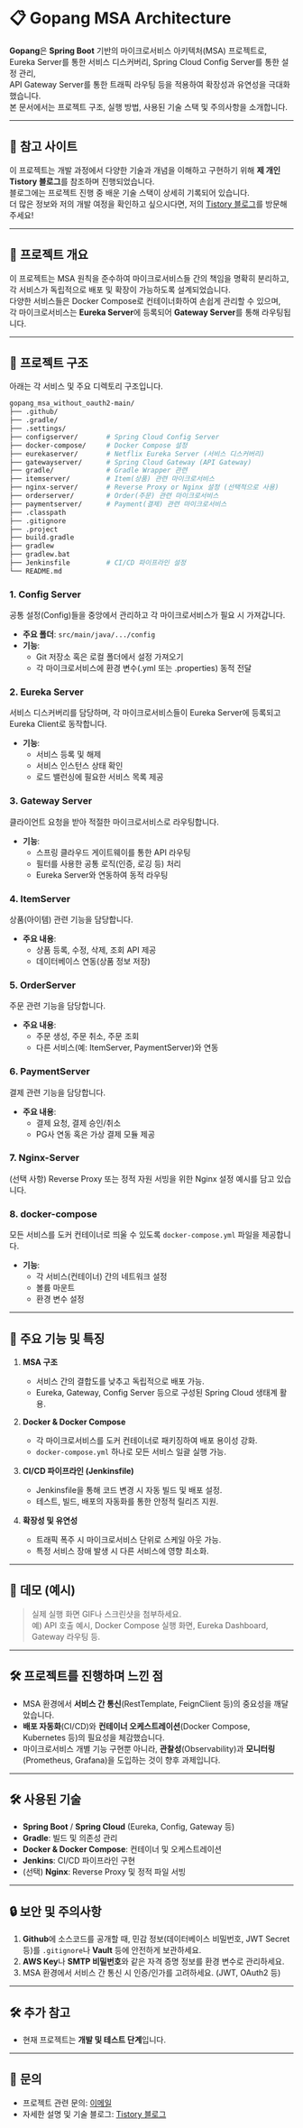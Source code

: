 # 📋 Gopang MSA Architecture

**Gopang**은 **Spring Boot** 기반의 마이크로서비스 아키텍처(MSA) 프로젝트로,  
Eureka Server를 통한 서비스 디스커버리, Spring Cloud Config Server를 통한 설정 관리,  
API Gateway Server를 통한 트래픽 라우팅 등을 적용하여 확장성과 유연성을 극대화했습니다.  
본 문서에서는 프로젝트 구조, 실행 방법, 사용된 기술 스택 및 주의사항을 소개합니다.

---

## 📖 참고 사이트

이 프로젝트는 개발 과정에서 다양한 기술과 개념을 이해하고 구현하기 위해 **제 개인 Tistory 블로그**를 참조하며 진행되었습니다.  
블로그에는 프로젝트 진행 중 배운 기술 스택이 상세히 기록되어 있습니다.  
더 많은 정보와 저의 개발 여정을 확인하고 싶으시다면, 저의 [Tistory 블로그](https://myinfo503.tistory.com/)를 방문해 주세요!  

---

## 🚀 프로젝트 개요

이 프로젝트는 MSA 원칙을 준수하여 마이크로서비스들 간의 책임을 명확히 분리하고,  
각 서비스가 독립적으로 배포 및 확장이 가능하도록 설계되었습니다.  
다양한 서비스들은 Docker Compose로 컨테이너화하여 손쉽게 관리할 수 있으며,  
각 마이크로서비스는 **Eureka Server**에 등록되어 **Gateway Server**를 통해 라우팅됩니다.

---

## 📂 프로젝트 구조

아래는 각 서비스 및 주요 디렉토리 구조입니다.

```bash
gopang_msa_without_oauth2-main/
├── .github/
├── .gradle/
├── .settings/
├── configserver/       # Spring Cloud Config Server
├── docker-compose/     # Docker Compose 설정
├── eurekaserver/       # Netflix Eureka Server (서비스 디스커버리)
├── gatewayserver/      # Spring Cloud Gateway (API Gateway)
├── gradle/             # Gradle Wrapper 관련
├── itemserver/         # Item(상품) 관련 마이크로서비스
├── nginx-server/       # Reverse Proxy or Nginx 설정 (선택적으로 사용)
├── orderserver/        # Order(주문) 관련 마이크로서비스
├── paymentserver/      # Payment(결제) 관련 마이크로서비스
├── .classpath
├── .gitignore
├── .project
├── build.gradle
├── gradlew
├── gradlew.bat
├── Jenkinsfile         # CI/CD 파이프라인 설정
└── README.md
```

### 1. **Config Server**  
공통 설정(Config)들을 중앙에서 관리하고 각 마이크로서비스가 필요 시 가져갑니다.
- **주요 폴더**: `src/main/java/.../config`  
- **기능**:
  - Git 저장소 혹은 로컬 폴더에서 설정 가져오기
  - 각 마이크로서비스에 환경 변수(.yml 또는 .properties) 동적 전달

### 2. **Eureka Server**  
서비스 디스커버리를 담당하며, 각 마이크로서비스들이 Eureka Server에 등록되고 Eureka Client로 동작합니다.
- **기능**:
  - 서비스 등록 및 해제
  - 서비스 인스턴스 상태 확인
  - 로드 밸런싱에 필요한 서비스 목록 제공

### 3. **Gateway Server**  
클라이언트 요청을 받아 적절한 마이크로서비스로 라우팅합니다.
- **기능**:
  - 스프링 클라우드 게이트웨이를 통한 API 라우팅
  - 필터를 사용한 공통 로직(인증, 로깅 등) 처리
  - Eureka Server와 연동하여 동적 라우팅

### 4. **ItemServer**  
상품(아이템) 관련 기능을 담당합니다.
- **주요 내용**:
  - 상품 등록, 수정, 삭제, 조회 API 제공
  - 데이터베이스 연동(상품 정보 저장)

### 5. **OrderServer**  
주문 관련 기능을 담당합니다.
- **주요 내용**:
  - 주문 생성, 주문 취소, 주문 조회
  - 다른 서비스(예: ItemServer, PaymentServer)와 연동

### 6. **PaymentServer**  
결제 관련 기능을 담당합니다.
- **주요 내용**:
  - 결제 요청, 결제 승인/취소
  - PG사 연동 혹은 가상 결제 모듈 제공

### 7. **Nginx-Server**  
(선택 사항) Reverse Proxy 또는 정적 자원 서빙을 위한 Nginx 설정 예시를 담고 있습니다.

### 8. **docker-compose**  
모든 서비스를 도커 컨테이너로 띄울 수 있도록 `docker-compose.yml` 파일을 제공합니다.
- **기능**:
  - 각 서비스(컨테이너) 간의 네트워크 설정
  - 볼륨 마운트
  - 환경 변수 설정

---

## 🚀 주요 기능 및 특징

1. **MSA 구조**  
   - 서비스 간의 결합도를 낮추고 독립적으로 배포 가능.
   - Eureka, Gateway, Config Server 등으로 구성된 Spring Cloud 생태계 활용.

2. **Docker & Docker Compose**  
   - 각 마이크로서비스를 도커 컨테이너로 패키징하여 배포 용이성 강화.
   - `docker-compose.yml` 하나로 모든 서비스 일괄 실행 가능.

3. **CI/CD 파이프라인 (Jenkinsfile)**  
   - Jenkinsfile을 통해 코드 변경 시 자동 빌드 및 배포 설정.
   - 테스트, 빌드, 배포의 자동화를 통한 안정적 릴리즈 지원.

4. **확장성 및 유연성**  
   - 트래픽 폭주 시 마이크로서비스 단위로 스케일 아웃 가능.
   - 특정 서비스 장애 발생 시 다른 서비스에 영향 최소화.

---

## 🎥 데모 (예시)

> 실제 실행 화면 GIF나 스크린샷을 첨부하세요.  
> 예) API 호출 예시, Docker Compose 실행 화면, Eureka Dashboard, Gateway 라우팅 등.

---

## 🛠️ 프로젝트를 진행하며 느낀 점

- MSA 환경에서 **서비스 간 통신**(RestTemplate, FeignClient 등)의 중요성을 깨달았습니다.  
- **배포 자동화**(CI/CD)와 **컨테이너 오케스트레이션**(Docker Compose, Kubernetes 등)의 필요성을 체감했습니다.  
- 마이크로서비스 개별 기능 구현뿐 아니라, **관찰성**(Observability)과 **모니터링**(Prometheus, Grafana)을 도입하는 것이 향후 과제입니다.

---

## 🛠️ 사용된 기술

- **Spring Boot** / **Spring Cloud** (Eureka, Config, Gateway 등)
- **Gradle**: 빌드 및 의존성 관리
- **Docker & Docker Compose**: 컨테이너 및 오케스트레이션
- **Jenkins**: CI/CD 파이프라인 구현
- (선택) **Nginx**: Reverse Proxy 및 정적 파일 서빙

---

## 🔒 보안 및 주의사항

1. **Github**에 소스코드를 공개할 때, 민감 정보(데이터베이스 비밀번호, JWT Secret 등)를 `.gitignore`나 **Vault** 등에 안전하게 보관하세요.
2. **AWS Key**나 **SMTP 비밀번호**와 같은 자격 증명 정보를 환경 변수로 관리하세요.
3. MSA 환경에서 서비스 간 통신 시 인증/인가를 고려하세요. (JWT, OAuth2 등)

---

## 🛠️ 추가 참고

- 현재 프로젝트는 **개발 및 테스트 단계**입니다.

---

## 📧 문의

- 프로젝트 관련 문의: [이메일](mailto:jinsu8828@gmail.com)  
- 자세한 설명 및 기술 블로그: [Tistory 블로그](https://myinfo503.tistory.com/)
